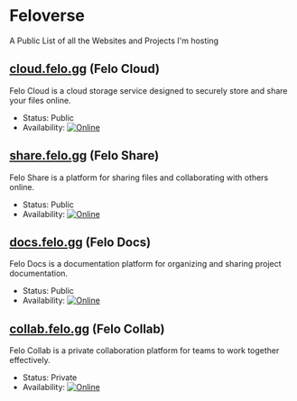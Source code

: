 # Feloverse
A Public List of all the Websites and Projects I'm hosting

## [cloud.felo.gg](https://cloud.felo.gg) (Felo Cloud)
Felo Cloud is a cloud storage service designed to securely store and share your files online.

- Status: Public
- Availability: [![Online](https://img.shields.io/website?url=https%3A%2F%2Fcloud.felo.gg&label=Availability)](https://cloud.felo.gg)

## [share.felo.gg](https://share.felo.gg) (Felo Share)
Felo Share is a platform for sharing files and collaborating with others online.

- Status: Public
- Availability: [![Online](https://img.shields.io/website?url=https%3A%2F%2Fshare.felo.gg&label=Availability)](https://share.felo.gg)

## [docs.felo.gg](https://docs.felo.gg) (Felo Docs)
Felo Docs is a documentation platform for organizing and sharing project documentation.

- Status: Public
- Availability: [![Online](https://img.shields.io/website?url=https%3A%2F%2Fdocs.felo.gg&label=Availability)](https://docs.felo.gg)

## [collab.felo.gg](https://collab.felo.gg) (Felo Collab)
Felo Collab is a private collaboration platform for teams to work together effectively.

- Status: Private
- Availability: [![Online](https://img.shields.io/website?url=https%3A%2F%2Fcollab.felo.gg&label=Availability)](https://collab.felo.gg)
